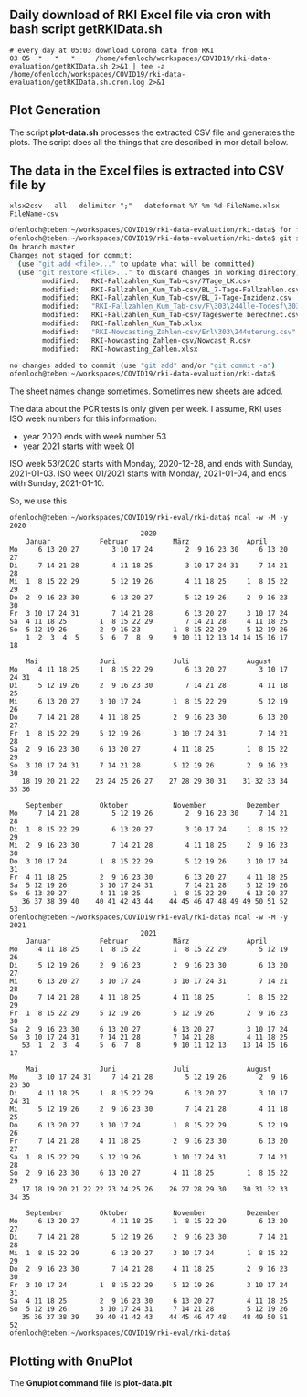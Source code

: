 

## Daily **download** of RKI Excel file via cron with bash script **getRKIData.sh**

    # every day at 05:03 download Corona data from RKI
    03 05  *   *   *     /home/ofenloch/workspaces/COVID19/rki-data-evaluation/getRKIData.sh 2>&1 | tee -a /home/ofenloch/workspaces/COVID19/rki-data-evaluation/getRKIData.sh.cron.log 2>&1

## Plot Generation

The script **plot-data.sh** processes the extracted CSV file and generates the plots. The script does all the 
things that are described in mor detail below.

## The data in the Excel files is **extracted into CSV** file by

    xlsx2csv --all --delimiter ";" --dateformat %Y-%m-%d FileName.xlsx FileName-csv

```bash
ofenloch@teben:~/workspaces/COVID19/rki-data-evaluation/rki-data$ for f in *.xlsx ; do xlsx2csv --all --delimiter ";" --dateformat %Y-%m-%d ${f} $(basename ${f} .xlsx)-csv ; done 
ofenloch@teben:~/workspaces/COVID19/rki-data-evaluation/rki-data$ git status
On branch master
Changes not staged for commit:
  (use "git add <file>..." to update what will be committed)
  (use "git restore <file>..." to discard changes in working directory)
        modified:   RKI-Fallzahlen_Kum_Tab-csv/7Tage_LK.csv
        modified:   RKI-Fallzahlen_Kum_Tab-csv/BL_7-Tage-Fallzahlen.csv
        modified:   RKI-Fallzahlen_Kum_Tab-csv/BL_7-Tage-Inzidenz.csv
        modified:   "RKI-Fallzahlen_Kum_Tab-csv/F\303\244lle-Todesf\303\244lle-gesamt.csv"
        modified:   RKI-Fallzahlen_Kum_Tab-csv/Tageswerte berechnet.csv
        modified:   RKI-Fallzahlen_Kum_Tab.xlsx
        modified:   "RKI-Nowcasting_Zahlen-csv/Erl\303\244uterung.csv"
        modified:   RKI-Nowcasting_Zahlen-csv/Nowcast_R.csv
        modified:   RKI-Nowcasting_Zahlen.xlsx

no changes added to commit (use "git add" and/or "git commit -a")
ofenloch@teben:~/workspaces/COVID19/rki-data-evaluation/rki-data$ 
```


The sheet names change sometimes. Sometimes new sheets are added.

The data about the PCR tests is only given per week. I assume, RKI uses ISO week numbers for this information:
* year 2020 ends with week number 53
* year 2021 starts with week 01

ISO week 53/2020 starts with Monday, 2020-12-28, and ends with Sunday, 2021-01-03.
ISO week 01/2021 starts with Monday, 2021-01-04, and ends with Sunday, 2021-01-10.

So, we use this

    ofenloch@teben:~/workspaces/COVID19/rki-eval/rki-data$ ncal -w -M -y 2020
                                    2020
        Januar            Februar           März              April             
    Mo     6 13 20 27        3 10 17 24        2  9 16 23 30     6 13 20 27   
    Di     7 14 21 28        4 11 18 25        3 10 17 24 31     7 14 21 28   
    Mi  1  8 15 22 29        5 12 19 26        4 11 18 25     1  8 15 22 29   
    Do  2  9 16 23 30        6 13 20 27        5 12 19 26     2  9 16 23 30   
    Fr  3 10 17 24 31        7 14 21 28        6 13 20 27     3 10 17 24      
    Sa  4 11 18 25        1  8 15 22 29        7 14 21 28     4 11 18 25      
    So  5 12 19 26        2  9 16 23        1  8 15 22 29     5 12 19 26      
        1  2  3  4  5     5  6  7  8  9     9 10 11 12 13 14 14 15 16 17 18   

        Mai               Juni              Juli              August            
    Mo     4 11 18 25     1  8 15 22 29        6 13 20 27        3 10 17 24 31
    Di     5 12 19 26     2  9 16 23 30        7 14 21 28        4 11 18 25   
    Mi     6 13 20 27     3 10 17 24        1  8 15 22 29        5 12 19 26   
    Do     7 14 21 28     4 11 18 25        2  9 16 23 30        6 13 20 27   
    Fr  1  8 15 22 29     5 12 19 26        3 10 17 24 31        7 14 21 28   
    Sa  2  9 16 23 30     6 13 20 27        4 11 18 25        1  8 15 22 29   
    So  3 10 17 24 31     7 14 21 28        5 12 19 26        2  9 16 23 30   
       18 19 20 21 22    23 24 25 26 27    27 28 29 30 31    31 32 33 34 35 36

        September         Oktober           November          Dezember          
    Mo     7 14 21 28        5 12 19 26        2  9 16 23 30     7 14 21 28   
    Di  1  8 15 22 29        6 13 20 27        3 10 17 24     1  8 15 22 29   
    Mi  2  9 16 23 30        7 14 21 28        4 11 18 25     2  9 16 23 30   
    Do  3 10 17 24        1  8 15 22 29        5 12 19 26     3 10 17 24 31   
    Fr  4 11 18 25        2  9 16 23 30        6 13 20 27     4 11 18 25      
    Sa  5 12 19 26        3 10 17 24 31        7 14 21 28     5 12 19 26      
    So  6 13 20 27        4 11 18 25        1  8 15 22 29     6 13 20 27      
       36 37 38 39 40    40 41 42 43 44    44 45 46 47 48 49 49 50 51 52 53   
    ofenloch@teben:~/workspaces/COVID19/rki-eval/rki-data$ ncal -w -M -y 2021
                                    2021
        Januar            Februar           März              April             
    Mo     4 11 18 25     1  8 15 22        1  8 15 22 29        5 12 19 26   
    Di     5 12 19 26     2  9 16 23        2  9 16 23 30        6 13 20 27   
    Mi     6 13 20 27     3 10 17 24        3 10 17 24 31        7 14 21 28   
    Do     7 14 21 28     4 11 18 25        4 11 18 25        1  8 15 22 29   
    Fr  1  8 15 22 29     5 12 19 26        5 12 19 26        2  9 16 23 30   
    Sa  2  9 16 23 30     6 13 20 27        6 13 20 27        3 10 17 24      
    So  3 10 17 24 31     7 14 21 28        7 14 21 28        4 11 18 25      
       53  1  2  3  4     5  6  7  8        9 10 11 12 13    13 14 15 16 17   

        Mai               Juni              Juli              August            
    Mo     3 10 17 24 31     7 14 21 28        5 12 19 26        2  9 16 23 30
    Di     4 11 18 25     1  8 15 22 29        6 13 20 27        3 10 17 24 31
    Mi     5 12 19 26     2  9 16 23 30        7 14 21 28        4 11 18 25   
    Do     6 13 20 27     3 10 17 24        1  8 15 22 29        5 12 19 26   
    Fr     7 14 21 28     4 11 18 25        2  9 16 23 30        6 13 20 27   
    Sa  1  8 15 22 29     5 12 19 26        3 10 17 24 31        7 14 21 28   
    So  2  9 16 23 30     6 13 20 27        4 11 18 25        1  8 15 22 29   
       17 18 19 20 21 22 22 23 24 25 26    26 27 28 29 30    30 31 32 33 34 35

        September         Oktober           November          Dezember          
    Mo     6 13 20 27        4 11 18 25     1  8 15 22 29        6 13 20 27   
    Di     7 14 21 28        5 12 19 26     2  9 16 23 30        7 14 21 28   
    Mi  1  8 15 22 29        6 13 20 27     3 10 17 24        1  8 15 22 29   
    Do  2  9 16 23 30        7 14 21 28     4 11 18 25        2  9 16 23 30   
    Fr  3 10 17 24        1  8 15 22 29     5 12 19 26        3 10 17 24 31   
    Sa  4 11 18 25        2  9 16 23 30     6 13 20 27        4 11 18 25      
    So  5 12 19 26        3 10 17 24 31     7 14 21 28        5 12 19 26      
       35 36 37 38 39    39 40 41 42 43    44 45 46 47 48    48 49 50 51 52   
    ofenloch@teben:~/workspaces/COVID19/rki-eval/rki-data$ 

## Plotting with GnuPlot

The **Gnuplot command file** is **plot-data.plt**

